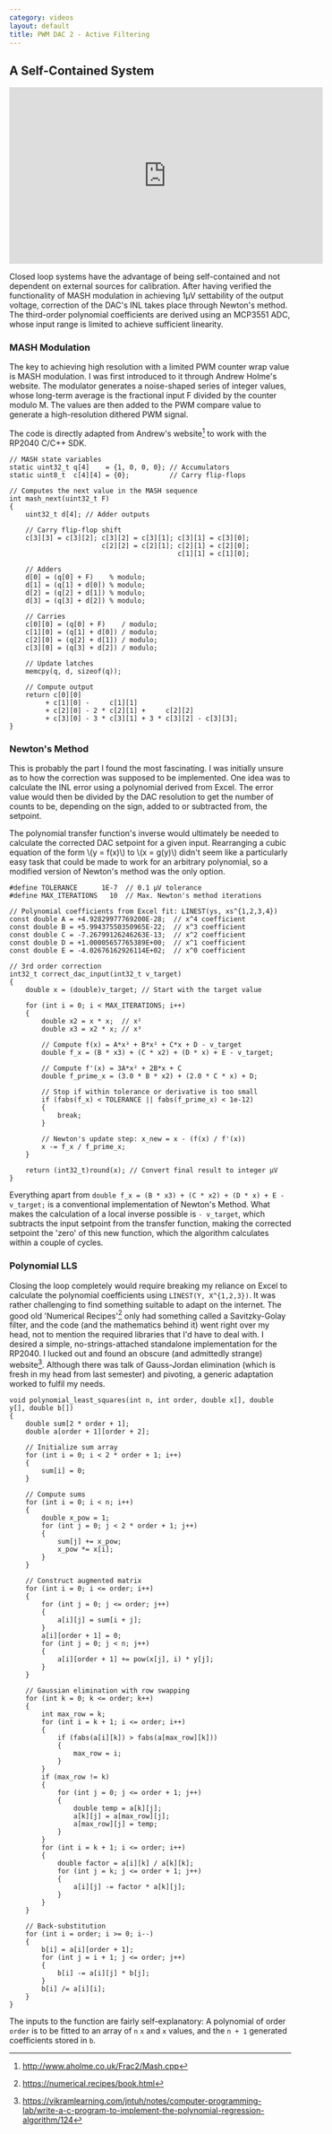 ```yaml
---
category: videos
layout: default
title: PWM DAC 2 - Active Filtering
---
```


## A Self-Contained System

<iframe width="560" height="315" src="https://www.youtube.com/embed/SPz6u9fxJgc?si=S00vycReiRFLJtx2" title="YouTube video player" frameborder="0" allow="accelerometer; autoplay; clipboard-write; encrypted-media; gyroscope; picture-in-picture; web-share" referrerpolicy="strict-origin-when-cross-origin" allowfullscreen></iframe>

<span id="dropcap">C</span>losed loop systems have the advantage of being self-contained and not dependent on external sources for calibration. After having verified the functionality of MASH modulation in achieving 1μV settability of the output voltage, correction of the DAC's INL takes place through Newton's method. The third-order polynomial coefficients are derived using an MCP3551 ADC, whose input range is limited to achieve sufficient linearity.

### MASH Modulation

The key to achieving high resolution with a limited PWM counter wrap value is MASH modulation. I was first introduced to it through Andrew Holme's website. The modulator generates a noise-shaped series of integer values, whose long-term average is the fractional input F divided by the counter modulo M. The values are then added to the PWM compare value to generate a high-resolution dithered PWM signal.

The code is directly adapted from Andrew's website[^1] to work with the RP2040 C/C++ SDK.

```
// MASH state variables
static uint32_t q[4]    = {1, 0, 0, 0}; // Accumulators
static uint8_t  c[4][4] = {0};          // Carry flip-flops

// Computes the next value in the MASH sequence
int mash_next(uint32_t F) 
{
    uint32_t d[4]; // Adder outputs

    // Carry flip-flop shift
    c[3][3] = c[3][2]; c[3][2] = c[3][1]; c[3][1] = c[3][0];
                       c[2][2] = c[2][1]; c[2][1] = c[2][0];
                                          c[1][1] = c[1][0];

    // Adders
    d[0] = (q[0] + F)    % modulo;
    d[1] = (q[1] + d[0]) % modulo;
    d[2] = (q[2] + d[1]) % modulo;
    d[3] = (q[3] + d[2]) % modulo;

    // Carries
    c[0][0] = (q[0] + F)    / modulo;
    c[1][0] = (q[1] + d[0]) / modulo;
    c[2][0] = (q[2] + d[1]) / modulo;
    c[3][0] = (q[3] + d[2]) / modulo;

    // Update latches
    memcpy(q, d, sizeof(q));

    // Compute output
    return c[0][0]
         + c[1][0] -     c[1][1]
         + c[2][0] - 2 * c[2][1] +     c[2][2]
         + c[3][0] - 3 * c[3][1] + 3 * c[3][2] - c[3][3];
}
```

### Newton's Method

This is probably the part I found the most fascinating. I was initially unsure as to how the correction was supposed to be implemented. One idea was to calculate the INL error using a polynomial derived from Excel. The error value would then be divided by the DAC resolution to get the number of counts to be, depending on the sign, added to or subtracted from, the setpoint.

The polynomial transfer function's inverse would ultimately be needed to calculate the corrected DAC setpoint for a given input. Rearranging a cubic equation of the form \\(y = f(x)\\) to \\(x = g(y)\\) didn't seem like a particularly easy task that could be made to work for an arbitrary polynomial, so a modified version of Newton's method was the only option.

```
#define TOLERANCE      1E-7  // 0.1 μV tolerance
#define MAX_ITERATIONS   10  // Max. Newton's method iterations

// Polynomial coefficients from Excel fit: LINEST(ys, xs^{1,2,3,4})
const double A = +4.92829977769200E-28;  // x^4 coefficient
const double B = +5.99437550350965E-22;  // x^3 coefficient
const double C = -7.26799126246263E-13;  // x^2 coefficient
const double D = +1.00005657765389E+00;  // x^1 coefficient
const double E = -4.02676162926114E+02;  // x^0 coefficient

// 3rd order correction
int32_t correct_dac_input(int32_t v_target) 
{
    double x = (double)v_target; // Start with the target value

    for (int i = 0; i < MAX_ITERATIONS; i++) 
    {
        double x2 = x * x;  // x²
        double x3 = x2 * x; // x³

        // Compute f(x) = A*x³ + B*x² + C*x + D - v_target
        double f_x = (B * x3) + (C * x2) + (D * x) + E - v_target;

        // Compute f'(x) = 3A*x² + 2B*x + C
        double f_prime_x = (3.0 * B * x2) + (2.0 * C * x) + D;

        // Stop if within tolerance or derivative is too small
        if (fabs(f_x) < TOLERANCE || fabs(f_prime_x) < 1e-12) 
        {
            break;
        }

        // Newton's update step: x_new = x - (f(x) / f'(x))
        x -= f_x / f_prime_x;
    }

    return (int32_t)round(x); // Convert final result to integer μV
}
```

Everything apart from `double f_x = (B * x3) + (C * x2) + (D * x) + E - v_target;` is a conventional implementation of Newton's Method. What makes the calculation of a local inverse possible is `- v_target`, which subtracts the input setpoint from the transfer function, making the corrected setpoint the 'zero' of this new function, which the algorithm calculates within a couple of cycles.

### Polynomial LLS

Closing the loop completely would require breaking my reliance on Excel to calculate the polynomial coefficients using `LINEST(Y, X^{1,2,3})`. It was rather challenging to find something suitable to adapt on the internet. The good old 'Numerical Recipes'[^2] only had something called a Savitzky-Golay filter, and the code (and the mathematics behind it) went right over my head, not to mention the required libraries that I'd have to deal with. I desired a simple, no-strings-attached standalone implementation for the RP2040. I lucked out and found an obscure (and admittedly strange) website[^3]. Although there was talk of Gauss-Jordan elimination (which is fresh in my head from last semester) and pivoting, a generic adaptation worked to fulfil my needs.

```
void polynomial_least_squares(int n, int order, double x[], double y[], double b[]) 
{
    double sum[2 * order + 1];
    double a[order + 1][order + 2];
    
    // Initialize sum array
    for (int i = 0; i < 2 * order + 1; i++) 
    {
        sum[i] = 0;
    }
    
    // Compute sums
    for (int i = 0; i < n; i++) 
    {
        double x_pow = 1;
        for (int j = 0; j < 2 * order + 1; j++) 
        {
            sum[j] += x_pow;
            x_pow *= x[i];
        }
    }
    
    // Construct augmented matrix
    for (int i = 0; i <= order; i++) 
    {
        for (int j = 0; j <= order; j++) 
        {
            a[i][j] = sum[i + j];
        }
        a[i][order + 1] = 0;
        for (int j = 0; j < n; j++) 
        {
            a[i][order + 1] += pow(x[j], i) * y[j];
        }
    }
    
    // Gaussian elimination with row swapping
    for (int k = 0; k <= order; k++) 
    {
        int max_row = k;
        for (int i = k + 1; i <= order; i++) 
        {
            if (fabs(a[i][k]) > fabs(a[max_row][k])) 
            {
                max_row = i;
            }
        }
        if (max_row != k) 
        {
            for (int j = 0; j <= order + 1; j++) 
            {
                double temp = a[k][j];
                a[k][j] = a[max_row][j];
                a[max_row][j] = temp;
            }
        }
        for (int i = k + 1; i <= order; i++) 
        {
            double factor = a[i][k] / a[k][k];
            for (int j = k; j <= order + 1; j++) 
            {
                a[i][j] -= factor * a[k][j];
            }
        }
    }
    
    // Back-substitution
    for (int i = order; i >= 0; i--) 
    {
        b[i] = a[i][order + 1];
        for (int j = i + 1; j <= order; j++) 
        {
            b[i] -= a[i][j] * b[j];
        }
        b[i] /= a[i][i];
    }
}
```

The inputs to the function are fairly self-explanatory: A polynomial of order `order` is to be fitted to an array of `n` `x` and `x` values, and the `n + 1` generated coefficients stored in `b`.

[^1]: http://www.aholme.co.uk/Frac2/Mash.cpp
[^2]: https://numerical.recipes/book.html
[^3]: https://vikramlearning.com/jntuh/notes/computer-programming-lab/write-a-c-program-to-implement-the-polynomial-regression-algorithm/124
